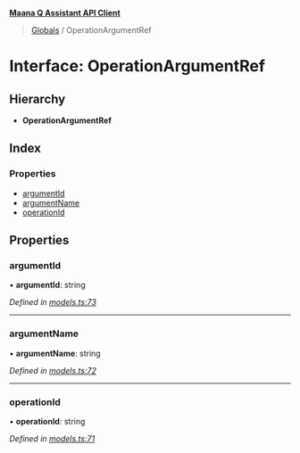 **[Maana Q Assistant API Client](../README.md)**

> [Globals](../README.md) / OperationArgumentRef

# Interface: OperationArgumentRef

## Hierarchy

* **OperationArgumentRef**

## Index

### Properties

* [argumentId](operationargumentref.md#argumentid)
* [argumentName](operationargumentref.md#argumentname)
* [operationId](operationargumentref.md#operationid)

## Properties

### argumentId

•  **argumentId**: string

*Defined in [models.ts:73](https://github.com/maana-io/q-assistant-client/blob/18eccdb/src/models.ts#L73)*

___

### argumentName

•  **argumentName**: string

*Defined in [models.ts:72](https://github.com/maana-io/q-assistant-client/blob/18eccdb/src/models.ts#L72)*

___

### operationId

•  **operationId**: string

*Defined in [models.ts:71](https://github.com/maana-io/q-assistant-client/blob/18eccdb/src/models.ts#L71)*
